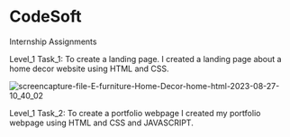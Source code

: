 # CodeSoft
Internship Assignments

Level_1 Task_1: To create a landing page. 
I created a landing page about a home decor website using HTML and CSS.

![screencapture-file-E-furniture-Home-Decor-home-html-2023-08-27-10_40_02](https://github.com/Khushi266/CodeSoft/assets/142587660/c57649ab-6a64-4d70-9024-63f0c009c4af)

Level_1 Task_2: To create a portfolio webpage 
I created my portfolio  webpage using HTML and CSS and JAVASCRIPT.
